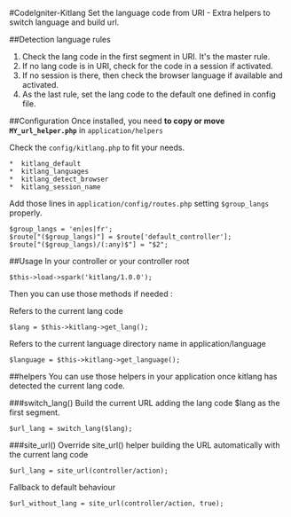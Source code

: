 #CodeIgniter-Kitlang
Set the language code from URI - Extra helpers to switch language and build url.

##Detection language rules
1. Check the lang code in the first segment in URI. It's the master rule.
2. If no lang code is in URI, check for the code in a session if activated.
3. If no session is there, then check the browser language if available and activated.
4. As the last rule, set the lang code to the default one defined in config file.

##Configuration
Once installed, you need __to copy or move `MY_url_helper.php`__ in `application/helpers`

Check the `config/kitlang.php` to fit your needs.
	
	*  kitlang_default
	*  kitlang_languages
	*  kitlang_detect_browser
	*  kitlang_session_name

Add those lines in `application/config/routes.php` setting `$group_langs` properly.

	$group_langs = 'en|es|fr';
	$route["($group_langs)"] = $route['default_controller'];
	$route["($group_langs)/(:any)$"] = "$2";

##Usage
In your controller or your controller root

	$this->load->spark('kitlang/1.0.0');

Then you can use those methods if needed :

Refers to the current lang code
	
	$lang = $this->kitlang->get_lang();

Refers to the current language directory name in application/language
	
	$language = $this->kitlang->get_language();

##helpers
You can use those helpers in your application once kitlang has detected the current lang code.

###switch_lang()
Build the current URL adding the lang code $lang as the first segment. 
	
	$url_lang = switch_lang($lang);

###site_url()
Override site_url() helper building the URL automatically with the current lang code
	
	$url_lang = site_url(controller/action);

Fallback to default behaviour
	
	$url_without_lang = site_url(controller/action, true);





